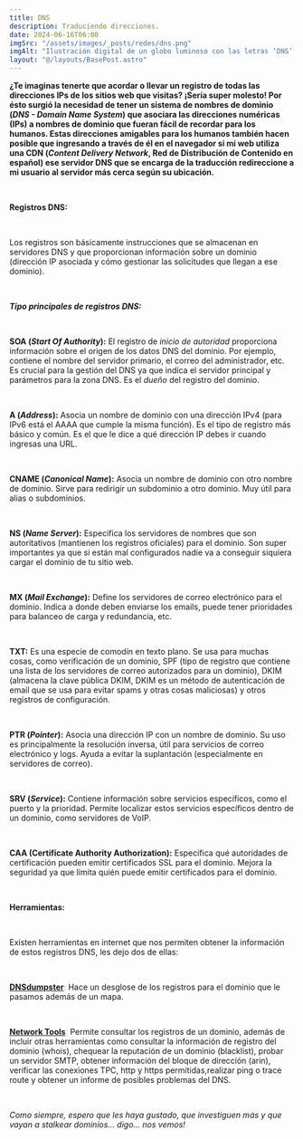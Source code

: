 ```yaml
---
title: DNS
description: Traduciendo direcciones.
date: 2024-06-16T06:00
imgSrc: "/assets/images/_posts/redes/dns.png"
imgAlt: "Ilustración digital de un globo luminoso con las letras ‘DNS’ en el centro, rodeado de iconos de tecnología y conectividad."
layout: "@/layouts/BasePost.astro"
---
```


**¿Te imaginas tenerte que acordar o llevar un registro de todas las direcciones IPs de los sitios web que visitas? ¡Sería super molesto! Por ésto surgió la necesidad de tener un sistema de nombres de dominio (***DNS - Domain Name System***) que asociara las direcciones numéricas (IPs) a nombres de dominio que fueran fácil de recordar para los humanos. Estas direcciones amigables para los humanos también hacen posible que ingresando a través de él en el navegador si mi web utiliza una CDN (***Content Delivery Network***, Red de Distribución de Contenido en español) ese servidor DNS que se encarga de la traducción redireccione a mi usuario al servidor más cerca según su ubicación.**

</br>

**Registros DNS:**

</br>

Los registros son básicamente instrucciones que se almacenan en servidores DNS y que proporcionan información sobre un dominio (dirección IP asociada y cómo gestionar las solicitudes que llegan a ese dominio).

</br>

***Tipo principales de registros DNS:***

</br>

**SOA (***Start Of Authority***):** El registro de *inicio de autoridad* proporciona información sobre el origen de los datos DNS del dominio. Por ejemplo, contiene el nombre del servidor primario, el correo del administrador, etc. Es crucial para la gestión del DNS ya que indica el servidor principal y parámetros para la zona DNS. Es el *dueño* del registro del dominio.

</br>

**A (***Address***):** Asocia un nombre de dominio con una dirección IPv4 (para IPv6 está el AAAA que cumple la misma función). Es el tipo de registro más básico y común. Es el que le dice a qué dirección IP debes ir cuando ingresas una URL.

</br>

**CNAME (***Canonical Name***):** Asocia un nombre de dominio con otro nombre de dominio. Sirve para redirigir un subdominio a otro dominio. Muy útil para alias o subdominios.

</br>

**NS (***Name Server***):** Especifica los servidores de nombres que son autoritativos (mantienen los registros oficiales) para el dominio. Son super importantes ya que si están mal configurados nadie va a conseguir siquiera cargar el dominio de tu sitio web.

</br>

**MX (***Mail Exchange***):** Define los servidores de correo electrónico para el dominio. Indica a donde deben enviarse los emails, puede tener prioridades para balanceo de carga y redundancia, etc.

</br>

**TXT:** Es una especie de comodín en texto plano. Se usa para muchas cosas, como verificación de un dominio, SPF (tipo de registro que contiene una lista de los servidores de correo autorizados para un dominio), DKIM (almacena la clave pública DKIM, DKIM es un método de autenticación de email que se usa para evitar spams y otras cosas maliciosas) y otros registros de configuración.

</br>

**PTR (***Pointer***):** Asocia una dirección IP con un nombre de dominio. Su uso es principalmente la resolución inversa, útil para servicios de correo electrónico y logs. Ayuda a evitar la suplantación (especialmente en servidores de correo).

</br>

**SRV (***Service***):** Contiene información sobre servicios específicos, como el puerto y la prioridad. Permite localizar estos servicios específicos dentro de un dominio, como servidores de VoIP.

</br>

**CAA (Certificate Authority Authorization):** Especifica qué autoridades de certificación pueden emitir certificados SSL para el dominio. Mejora la seguridad ya que limita quién puede emitir certificados para el dominio.

</br>

**Herramientas:**

</br>

Existen herramientas en internet que nos permiten obtener la información de estos registros DNS, les dejo dos de ellas:

</br>

<span style="color: violet;">[**DNSdumpster**](https://dnsdumpster.com/):</span> Hace un desglose de los registros para el dominio que le pasamos además de un mapa.

</br>

<span style="color: violet;">[**Network Tools**](https://mxtoolbox.com/supertool.aspx):</span> Permite consultar los registros de un dominio, además de incluir otras herramientas como consultar la información de registro del dominio (whois), chequear la reputación de un dominio (blacklist), probar un servidor SMTP, obtener información del bloque de dirección (arin), verificar las conexiones TPC, http y https permitidas,realizar ping o trace route y obtener un informe de posibles problemas del DNS.

</br>

*Como siempre, espero que les haya gustado, que investiguen más y que vayan a stalkear dominios... digo... nos vemos!*

</br>
